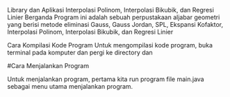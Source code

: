 Library dan Aplikasi Interpolasi Polinom, Interpolasi Bikubik, dan Regresi Linier Berganda
Program ini adalah sebuah perpustakaan aljabar geometri yang berisi metode eliminasi Gauss, Gauss Jordan, SPL, Ekspansi Kofaktor, Interpolasi Polinom, Interpolasi Bikubik, dan Regresi Linier

Cara Kompilasi Kode Program
Untuk mengompilasi kode program, buka terminal pada komputer dan pergi ke directory dan

#Cara Menjalankan Program

Untuk menjalankan program, pertama kita run program file main.java sebagai menu utama menjalankan program.
